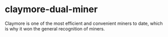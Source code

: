 # claymore-dual-miner
Claymore is one of the most efficient and convenient miners to date, which is why it won the general recognition of miners.
